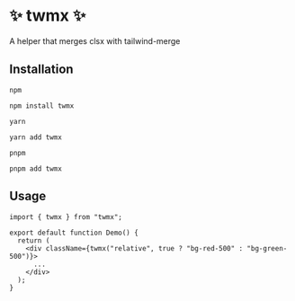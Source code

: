 # ✨ twmx ✨

A helper that merges clsx with tailwind-merge

## Installation

`npm`

```
npm install twmx
```

`yarn`

```
yarn add twmx
```

`pnpm`

```
pnpm add twmx
```

## Usage

```tsx
import { twmx } from "twmx";

export default function Demo() {
  return (
    <div className={twmx("relative", true ? "bg-red-500" : "bg-green-500")}>
      ...
    </div>
  );
}
```
